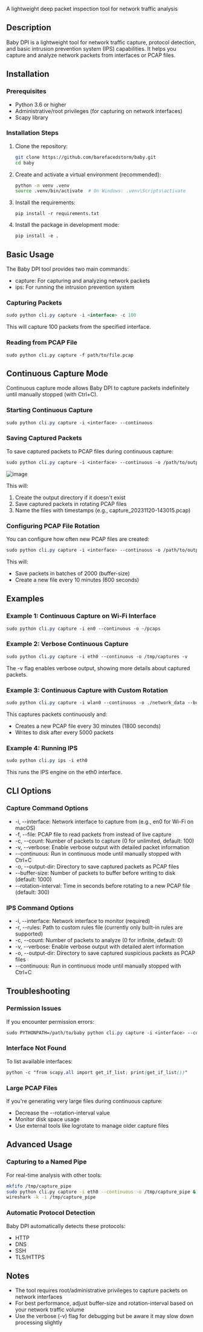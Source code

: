 A lightweight deep packet inspection tool for network traffic analysis

## Description

Baby DPI is a lightweight tool for network traffic capture, protocol detection, and basic intrusion prevention system (IPS) capabilities. It helps you capture and analyze network packets from interfaces or PCAP files.

## Installation

### Prerequisites

- Python 3.6 or higher
- Administrative/root privileges (for capturing on network interfaces)
- Scapy library

### Installation Steps

1. Clone the repository:

    ```bash
    git clone https://github.com/barefacedstorm/baby.git
    cd baby
    ```

2. Create and activate a virtual environment (recommended):

    ```bash
    python -m venv .venv
    source .venv/bin/activate  # On Windows: .venv\Scripts\activate
    ```

3. Install the requirements:

    ```
    pip install -r requirements.txt
    ```

4. Install the package in development mode:

    ```
    pip install -e .
    ```


## Basic Usage

The Baby DPI tool provides two main commands:

- capture: For capturing and analyzing network packets
- ips: For running the intrusion prevention system

### Capturing Packets

```csharp
sudo python cli.py capture -i <interface> -c 100
```

This will capture 100 packets from the specified interface.

### Reading from PCAP File

```delphi
sudo python cli.py capture -f path/to/file.pcap
```

## Continuous Capture Mode

Continuous capture mode allows Baby DPI to capture packets indefinitely until manually stopped (with Ctrl+C).

### Starting Continuous Capture

```css
sudo python cli.py capture -i <interface> --continuous
```

### Saving Captured Packets

To save captured packets to PCAP files during continuous capture:

```css
sudo python cli.py capture -i <interface> --continuous -o /path/to/output/directory
```
![image](https://github.com/user-attachments/assets/bf3e4e4b-e08d-4dbe-b357-988573d441b1)

This will:

1. Create the output directory if it doesn't exist
2. Save captured packets in rotating PCAP files
3. Name the files with timestamps (e.g., capture_20231120-143015.pcap)

### Configuring PCAP File Rotation

You can configure how often new PCAP files are created:

```css
sudo python cli.py capture -i <interface> --continuous -o /path/to/output --buffer-size 2000 --rotation-interval 600
```

This will:

- Save packets in batches of 2000 (buffer-size)
- Create a new file every 10 minutes (600 seconds)

## Examples

### Example 1: Continuous Capture on Wi-Fi Interface

```css
sudo python cli.py capture -i en0 --continuous -o ~/pcaps
```

### Example 2: Verbose Continuous Capture

```css
sudo python cli.py capture -i eth0 --continuous -o /tmp/captures -v
```


The -v flag enables verbose output, showing more details about captured packets.

### Example 3: Continuous Capture with Custom Rotation

```css
sudo python cli.py capture -i wlan0 --continuous -o ./network_data --buffer-size 5000 --rotation-interval 1800
```


This captures packets continuously and:

- Creates a new PCAP file every 30 minutes (1800 seconds)
- Writes to disk after every 5000 packets

### Example 4: Running IPS

```css
sudo python cli.py ips -i eth0
```


This runs the IPS engine on the eth0 interface.

## CLI Options

### Capture Command Options

- -i, --interface: Network interface to capture from (e.g., en0 for Wi-Fi on macOS)
- -f, --file: PCAP file to read packets from instead of live capture
- -c, --count: Number of packets to capture (0 for unlimited, default: 100)
- -v, --verbose: Enable verbose output with detailed packet information
- --continuous: Run in continuous mode until manually stopped with Ctrl+C
- -o, --output-dir: Directory to save captured packets as PCAP files
- --buffer-size: Number of packets to buffer before writing to disk (default: 1000)
- --rotation-interval: Time in seconds before rotating to a new PCAP file (default: 300)

### IPS Command Options

- -i, --interface: Network interface to monitor (required)
- -r, --rules: Path to custom rules file (currently only built-in rules are supported)
- -c, --count: Number of packets to analyze (0 for infinite, default: 0)
- -v, --verbose: Enable verbose output with detailed alert information
- -o, --output-dir: Directory to save captured suspicious packets as PCAP files
- --continuous: Run in continuous mode until manually stopped with Ctrl+C

## Troubleshooting

### Permission Issues

If you encounter permission errors:

```css
sudo PYTHONPATH=/path/to/baby python cli.py capture -i <interface> --continuous
```

### Interface Not Found

To list available interfaces:

```scss
python -c "from scapy.all import get_if_list; print(get_if_list())"
```

### Large PCAP Files

If you're generating very large files during continuous capture:

- Decrease the --rotation-interval value
- Monitor disk space usage
- Use external tools like logrotate to manage older capture files

## Advanced Usage

### Capturing to a Named Pipe

For real-time analysis with other tools:

```bash
mkfifo /tmp/capture_pipe
sudo python cli.py capture -i eth0 --continuous -o /tmp/capture_pipe &
wireshark -k -i /tmp/capture_pipe
```

### Automatic Protocol Detection

Baby DPI automatically detects these protocols:

- HTTP
- DNS
- SSH
- TLS/HTTPS

## Notes

- The tool requires root/administrative privileges to capture packets on network interfaces
- For best performance, adjust buffer-size and rotation-interval based on your network traffic volume
- Use the verbose (-v) flag for debugging but be aware it may slow down processing slightly
